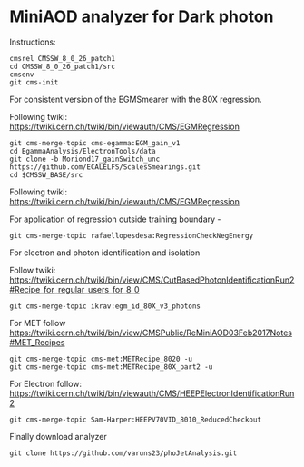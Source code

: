 # MiniAOD analyzer for Dark photon

Instructions:
```
cmsrel CMSSW_8_0_26_patch1
cd CMSSW_8_0_26_patch1/src
cmsenv
git cms-init
```

For consistent version of the EGMSmearer with the 80X regression.

Following twiki: https://twiki.cern.ch/twiki/bin/viewauth/CMS/EGMRegression
```
git cms-merge-topic cms-egamma:EGM_gain_v1
cd EgammaAnalysis/ElectronTools/data
git clone -b Moriond17_gainSwitch_unc https://github.com/ECALELFS/ScalesSmearings.git
cd $CMSSW_BASE/src
```

Following twiki: https://twiki.cern.ch/twiki/bin/viewauth/CMS/EGMRegression

For application of regression outside training boundary -
```
git cms-merge-topic rafaellopesdesa:RegressionCheckNegEnergy
```

For electron and photon identification and isolation

Follow twiki: https://twiki.cern.ch/twiki/bin/view/CMS/CutBasedPhotonIdentificationRun2#Recipe_for_regular_users_for_8_0
```
git cms-merge-topic ikrav:egm_id_80X_v3_photons
```
 
For MET follow https://twiki.cern.ch/twiki/bin/view/CMSPublic/ReMiniAOD03Feb2017Notes#MET_Recipes
```
git cms-merge-topic cms-met:METRecipe_8020 -u
git cms-merge-topic cms-met:METRecipe_80X_part2 -u
```
                                                                                                                                                                                   
For Electron follow: https://twiki.cern.ch/twiki/bin/viewauth/CMS/HEEPElectronIdentificationRun2
```
git cms-merge-topic Sam-Harper:HEEPV70VID_8010_ReducedCheckout
```
Finally download analyzer
```
git clone https://github.com/varuns23/phoJetAnalysis.git
```
